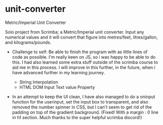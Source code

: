 # unit-converter
Metric/Imperial Unit Converter

Solo project from Scrimba; a Metric/Imperial unit converter. Input any numerical values and it will convert that figure into metres/feet, litres/gallon,
and kilograms/pounds.

- Challenge to self: Be able to finish the program with as little lines of code as possible. I'm really keen on JS, so i was happy to be able to do this. I had also learned some extra stuff outside of the scrimba course to aid me in this process. I will improve in this further, in the future, when i have advanced further in my learning journey.
  - String Interpolation
  - HTML DOM Input Text value Property

- In an attempt to keep the UI clean, I have also managed to do a oninput function for the userinput, set the input box to transparent, and also removed the number spinner in CSS, but I can't seem to get rid of the padding on top of the gradient background. (Fixed! With a margin : 0 line in h1 section. Much thanks to the super helpful scrimba discord!)
